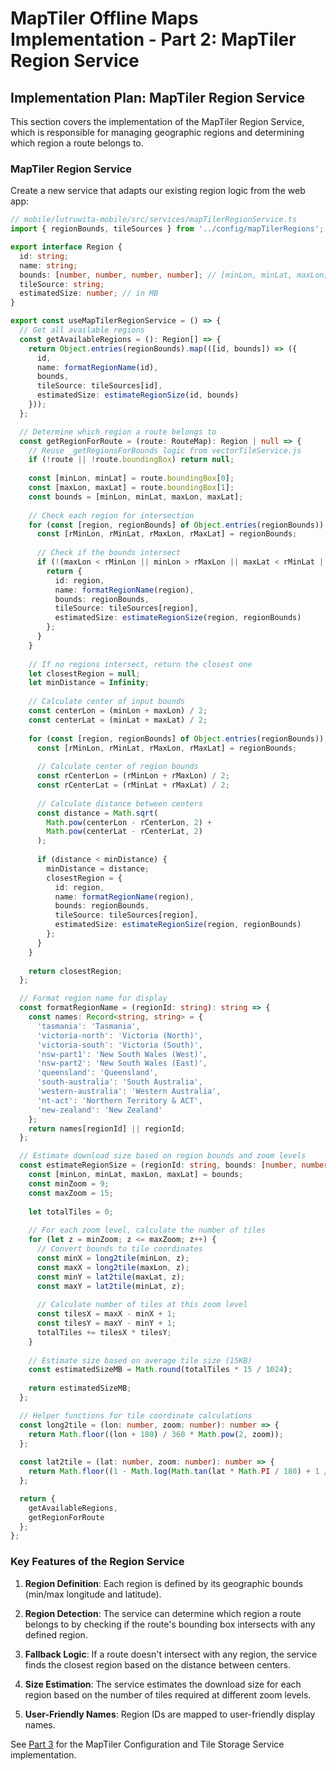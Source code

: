 # MapTiler Offline Maps Implementation - Part 2: MapTiler Region Service

## Implementation Plan: MapTiler Region Service

This section covers the implementation of the MapTiler Region Service, which is responsible for managing geographic regions and determining which region a route belongs to.

### MapTiler Region Service

Create a new service that adapts our existing region logic from the web app:

```typescript
// mobile/lutruwita-mobile/src/services/mapTilerRegionService.ts
import { regionBounds, tileSources } from '../config/mapTilerRegions';

export interface Region {
  id: string;
  name: string;
  bounds: [number, number, number, number]; // [minLon, minLat, maxLon, maxLat]
  tileSource: string;
  estimatedSize: number; // in MB
}

export const useMapTilerRegionService = () => {
  // Get all available regions
  const getAvailableRegions = (): Region[] => {
    return Object.entries(regionBounds).map(([id, bounds]) => ({
      id,
      name: formatRegionName(id),
      bounds,
      tileSource: tileSources[id],
      estimatedSize: estimateRegionSize(id, bounds)
    }));
  };

  // Determine which region a route belongs to
  const getRegionForRoute = (route: RouteMap): Region | null => {
    // Reuse _getRegionsForBounds logic from vectorTileService.js
    if (!route || !route.boundingBox) return null;
    
    const [minLon, minLat] = route.boundingBox[0];
    const [maxLon, maxLat] = route.boundingBox[1];
    const bounds = [minLon, minLat, maxLon, maxLat];
    
    // Check each region for intersection
    for (const [region, regionBounds] of Object.entries(regionBounds)) {
      const [rMinLon, rMinLat, rMaxLon, rMaxLat] = regionBounds;
      
      // Check if the bounds intersect
      if (!(maxLon < rMinLon || minLon > rMaxLon || maxLat < rMinLat || minLat > rMaxLat)) {
        return {
          id: region,
          name: formatRegionName(region),
          bounds: regionBounds,
          tileSource: tileSources[region],
          estimatedSize: estimateRegionSize(region, regionBounds)
        };
      }
    }
    
    // If no regions intersect, return the closest one
    let closestRegion = null;
    let minDistance = Infinity;
    
    // Calculate center of input bounds
    const centerLon = (minLon + maxLon) / 2;
    const centerLat = (minLat + maxLat) / 2;
    
    for (const [region, regionBounds] of Object.entries(regionBounds)) {
      const [rMinLon, rMinLat, rMaxLon, rMaxLat] = regionBounds;
      
      // Calculate center of region bounds
      const rCenterLon = (rMinLon + rMaxLon) / 2;
      const rCenterLat = (rMinLat + rMaxLat) / 2;
      
      // Calculate distance between centers
      const distance = Math.sqrt(
        Math.pow(centerLon - rCenterLon, 2) + 
        Math.pow(centerLat - rCenterLat, 2)
      );
      
      if (distance < minDistance) {
        minDistance = distance;
        closestRegion = {
          id: region,
          name: formatRegionName(region),
          bounds: regionBounds,
          tileSource: tileSources[region],
          estimatedSize: estimateRegionSize(region, regionBounds)
        };
      }
    }
    
    return closestRegion;
  };

  // Format region name for display
  const formatRegionName = (regionId: string): string => {
    const names: Record<string, string> = {
      'tasmania': 'Tasmania',
      'victoria-north': 'Victoria (North)',
      'victoria-south': 'Victoria (South)',
      'nsw-part1': 'New South Wales (West)',
      'nsw-part2': 'New South Wales (East)',
      'queensland': 'Queensland',
      'south-australia': 'South Australia',
      'western-australia': 'Western Australia',
      'nt-act': 'Northern Territory & ACT',
      'new-zealand': 'New Zealand'
    };
    return names[regionId] || regionId;
  };

  // Estimate download size based on region bounds and zoom levels
  const estimateRegionSize = (regionId: string, bounds: [number, number, number, number]): number => {
    const [minLon, minLat, maxLon, maxLat] = bounds;
    const minZoom = 9;
    const maxZoom = 15;
    
    let totalTiles = 0;
    
    // For each zoom level, calculate the number of tiles
    for (let z = minZoom; z <= maxZoom; z++) {
      // Convert bounds to tile coordinates
      const minX = long2tile(minLon, z);
      const maxX = long2tile(maxLon, z);
      const minY = lat2tile(maxLat, z);
      const maxY = lat2tile(minLat, z);
      
      // Calculate number of tiles at this zoom level
      const tilesX = maxX - minX + 1;
      const tilesY = maxY - minY + 1;
      totalTiles += tilesX * tilesY;
    }
    
    // Estimate size based on average tile size (15KB)
    const estimatedSizeMB = Math.round(totalTiles * 15 / 1024);
    
    return estimatedSizeMB;
  };

  // Helper functions for tile coordinate calculations
  const long2tile = (lon: number, zoom: number): number => {
    return Math.floor((lon + 180) / 360 * Math.pow(2, zoom));
  };
  
  const lat2tile = (lat: number, zoom: number): number => {
    return Math.floor((1 - Math.log(Math.tan(lat * Math.PI / 180) + 1 / Math.cos(lat * Math.PI / 180)) / Math.PI) / 2 * Math.pow(2, zoom));
  };

  return {
    getAvailableRegions,
    getRegionForRoute
  };
};
```

### Key Features of the Region Service

1. **Region Definition**: Each region is defined by its geographic bounds (min/max longitude and latitude).

2. **Region Detection**: The service can determine which region a route belongs to by checking if the route's bounding box intersects with any defined region.

3. **Fallback Logic**: If a route doesn't intersect with any region, the service finds the closest region based on the distance between centers.

4. **Size Estimation**: The service estimates the download size for each region based on the number of tiles required at different zoom levels.

5. **User-Friendly Names**: Region IDs are mapped to user-friendly display names.

See [Part 3](./MAPTILER_OFFLINE_MAPS_IMPLEMENTATION_PART3.md) for the MapTiler Configuration and Tile Storage Service implementation.
